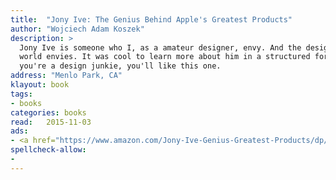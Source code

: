 ```yaml
---
title:  "Jony Ive: The Genius Behind Apple's Greatest Products"
author: "Wojciech Adam Koszek"
description: >
  Jony Ive is someone who I, as a amateur designer, envy. And the design
  world envies. It was cool to learn more about him in a structured form. If
  you're a design junkie, you'll like this one.
address: "Menlo Park, CA"
klayout: book
tags:
- books
categories: books
read:	2015-11-03
ads:
- <a href="https://www.amazon.com/Jony-Ive-Genius-Greatest-Products/dp/159184617X/ref=as_li_ss_il?s=books&ie=UTF8&qid=1466061154&sr=1-1&keywords=Jony+Ive%3A+The+Genius+Behind+Apple%27s+Greatest+Products&linkCode=li2&tag=wkoszek08-20&linkId=007b582fe9a7983831a0a2b85abbdefe" target="_blank"><img border="0" src="//ws-na.amazon-adsystem.com/widgets/q?_encoding=UTF8&ASIN=159184617X&Format=_SL160_&ID=AsinImage&MarketPlace=US&ServiceVersion=20070822&WS=1&tag=wkoszek08-20" ></a><img src="//ir-na.amazon-adsystem.com/e/ir?t=wkoszek08-20&l=li2&o=1&a=159184617X" width="1" height="1" border="0" alt="" style="border:none !important; margin:0px !important;" />
spellcheck-allow:
- 
---
```


